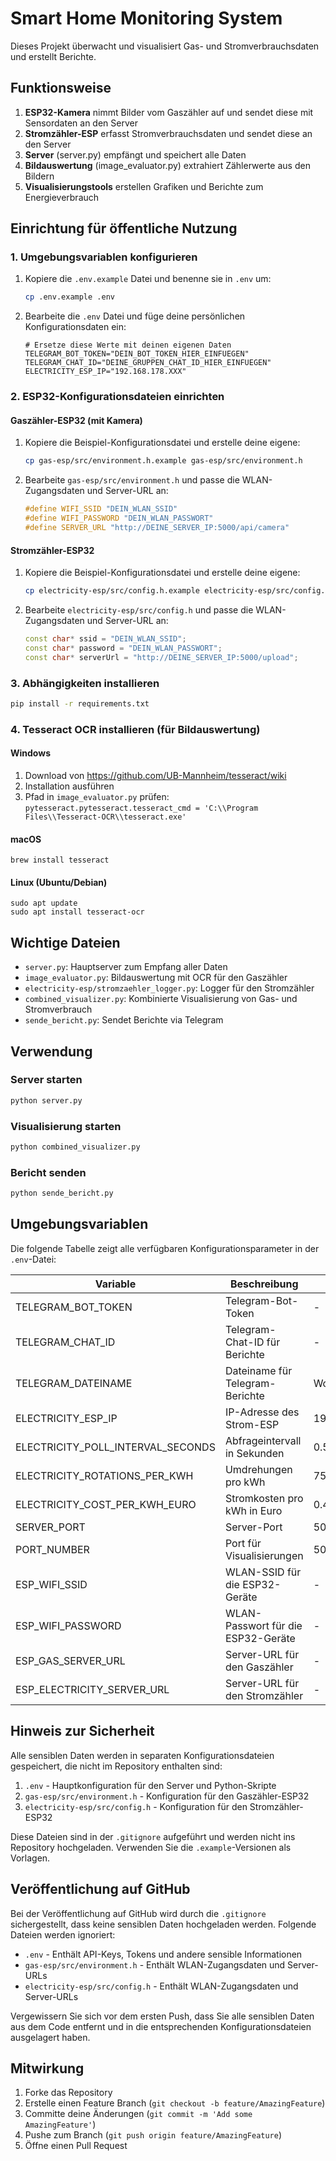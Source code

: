 # Smart Home Monitoring System

Dieses Projekt überwacht und visualisiert Gas- und Stromverbrauchsdaten und erstellt Berichte.

## Funktionsweise

1. **ESP32-Kamera** nimmt Bilder vom Gaszähler auf und sendet diese mit Sensordaten an den Server
2. **Stromzähler-ESP** erfasst Stromverbrauchsdaten und sendet diese an den Server
3. **Server** (server.py) empfängt und speichert alle Daten
4. **Bildauswertung** (image_evaluator.py) extrahiert Zählerwerte aus den Bildern
5. **Visualisierungstools** erstellen Grafiken und Berichte zum Energieverbrauch

## Einrichtung für öffentliche Nutzung

### 1. Umgebungsvariablen konfigurieren

1. Kopiere die `.env.example` Datei und benenne sie in `.env` um:
   ```bash
   cp .env.example .env
   ```

2. Bearbeite die `.env` Datei und füge deine persönlichen Konfigurationsdaten ein:
   ```
   # Ersetze diese Werte mit deinen eigenen Daten
   TELEGRAM_BOT_TOKEN="DEIN_BOT_TOKEN_HIER_EINFUEGEN"
   TELEGRAM_CHAT_ID="DEINE_GRUPPEN_CHAT_ID_HIER_EINFUEGEN"
   ELECTRICITY_ESP_IP="192.168.178.XXX"
   ```

### 2. ESP32-Konfigurationsdateien einrichten

#### Gaszähler-ESP32 (mit Kamera)
1. Kopiere die Beispiel-Konfigurationsdatei und erstelle deine eigene:
   ```bash
   cp gas-esp/src/environment.h.example gas-esp/src/environment.h
   ```
2. Bearbeite `gas-esp/src/environment.h` und passe die WLAN-Zugangsdaten und Server-URL an:
   ```cpp
   #define WIFI_SSID "DEIN_WLAN_SSID"
   #define WIFI_PASSWORD "DEIN_WLAN_PASSWORT"
   #define SERVER_URL "http://DEINE_SERVER_IP:5000/api/camera"
   ```

#### Stromzähler-ESP32
1. Kopiere die Beispiel-Konfigurationsdatei und erstelle deine eigene:
   ```bash
   cp electricity-esp/src/config.h.example electricity-esp/src/config.h
   ```
2. Bearbeite `electricity-esp/src/config.h` und passe die WLAN-Zugangsdaten und Server-URL an:
   ```cpp
   const char* ssid = "DEIN_WLAN_SSID";
   const char* password = "DEIN_WLAN_PASSWORT";
   const char* serverUrl = "http://DEINE_SERVER_IP:5000/upload";
   ```

### 3. Abhängigkeiten installieren

```bash
pip install -r requirements.txt
```

### 4. Tesseract OCR installieren (für Bildauswertung)

#### Windows
1. Download von https://github.com/UB-Mannheim/tesseract/wiki
2. Installation ausführen
3. Pfad in `image_evaluator.py` prüfen: `pytesseract.pytesseract.tesseract_cmd = 'C:\\Program Files\\Tesseract-OCR\\tesseract.exe'`

#### macOS
```
brew install tesseract
```

#### Linux (Ubuntu/Debian)
```
sudo apt update
sudo apt install tesseract-ocr
```

## Wichtige Dateien

- `server.py`: Hauptserver zum Empfang aller Daten
- `image_evaluator.py`: Bildauswertung mit OCR für den Gaszähler
- `electricity-esp/stromzaehler_logger.py`: Logger für den Stromzähler
- `combined_visualizer.py`: Kombinierte Visualisierung von Gas- und Stromverbrauch
- `sende_bericht.py`: Sendet Berichte via Telegram

## Verwendung

### Server starten

```bash
python server.py
```

### Visualisierung starten

```bash
python combined_visualizer.py
```

### Bericht senden

```bash
python sende_bericht.py
```

## Umgebungsvariablen

Die folgende Tabelle zeigt alle verfügbaren Konfigurationsparameter in der `.env`-Datei:

| Variable | Beschreibung | Standardwert |
|----------|--------------|--------------|
| TELEGRAM_BOT_TOKEN | Telegram-Bot-Token | - |
| TELEGRAM_CHAT_ID | Telegram-Chat-ID für Berichte | - |
| TELEGRAM_DATEINAME | Dateiname für Telegram-Berichte | Wochenbericht_Energie_KW_JAHR_WOCHE.png |
| ELECTRICITY_ESP_IP | IP-Adresse des Strom-ESP | 192.168.178.157 |
| ELECTRICITY_POLL_INTERVAL_SECONDS | Abfrageintervall in Sekunden | 0.5 |
| ELECTRICITY_ROTATIONS_PER_KWH | Umdrehungen pro kWh | 75 |
| ELECTRICITY_COST_PER_KWH_EURO | Stromkosten pro kWh in Euro | 0.4017 |
| SERVER_PORT | Server-Port | 5000 |
| PORT_NUMBER | Port für Visualisierungen | 5001 |
| ESP_WIFI_SSID | WLAN-SSID für die ESP32-Geräte | - |
| ESP_WIFI_PASSWORD | WLAN-Passwort für die ESP32-Geräte | - |
| ESP_GAS_SERVER_URL | Server-URL für den Gaszähler | - |
| ESP_ELECTRICITY_SERVER_URL | Server-URL für den Stromzähler | - |

## Hinweis zur Sicherheit

Alle sensiblen Daten werden in separaten Konfigurationsdateien gespeichert, die nicht im Repository enthalten sind:

1. `.env` - Hauptkonfiguration für den Server und Python-Skripte
2. `gas-esp/src/environment.h` - Konfiguration für den Gaszähler-ESP32
3. `electricity-esp/src/config.h` - Konfiguration für den Stromzähler-ESP32

Diese Dateien sind in der `.gitignore` aufgeführt und werden nicht ins Repository hochgeladen. Verwenden Sie die `.example`-Versionen als Vorlagen.

## Veröffentlichung auf GitHub

Bei der Veröffentlichung auf GitHub wird durch die `.gitignore` sichergestellt, dass keine sensiblen Daten hochgeladen werden. Folgende Dateien werden ignoriert:

- `.env` - Enthält API-Keys, Tokens und andere sensible Informationen
- `gas-esp/src/environment.h` - Enthält WLAN-Zugangsdaten und Server-URLs
- `electricity-esp/src/config.h` - Enthält WLAN-Zugangsdaten und Server-URLs

Vergewissern Sie sich vor dem ersten Push, dass Sie alle sensiblen Daten aus dem Code entfernt und in die entsprechenden Konfigurationsdateien ausgelagert haben.

## Mitwirkung

1. Forke das Repository
2. Erstelle einen Feature Branch (`git checkout -b feature/AmazingFeature`)
3. Committe deine Änderungen (`git commit -m 'Add some AmazingFeature'`)
4. Pushe zum Branch (`git push origin feature/AmazingFeature`)
5. Öffne einen Pull Request 